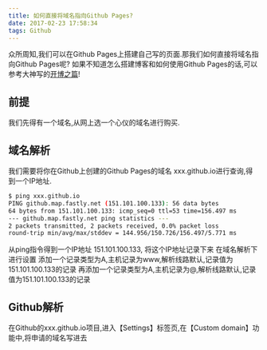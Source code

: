 ```yaml
---
title: 如何直接将域名指向Github Pages?
date: 2017-02-23 17:58:34
tags: Github
---
```

众所周知,我们可以在Github Pages上搭建自己写的页面.那我们如何直接将域名指向Github Pages呢?
如果不知道怎么搭建博客和如何使用Github Pages的话,可以参考大神写的[开博之篇](http://stevenqiang.online/2017/02/23/first_blog/)!
## 前提
我们先得有一个域名,从网上选一个心仪的域名进行购买.

## 域名解析
我们需要将你在Github上创建的Github Pages的域名 xxx.github.io进行查询,得到一个IP地址.

``` bash
$ ping xxx.github.io
PING github.map.fastly.net (151.101.100.133): 56 data bytes
64 bytes from 151.101.100.133: icmp_seq=0 ttl=53 time=156.497 ms
--- github.map.fastly.net ping statistics ---
2 packets transmitted, 2 packets received, 0.0% packet loss
round-trip min/avg/max/stddev = 144.956/150.726/156.497/5.771 ms
```
从ping指令得到一个IP地址 151.101.100.133, 将这个IP地址记录下来
在域名解析下进行设置
添加一个记录类型为A,主机记录为www,解析线路默认,记录值为151.101.100.133的记录
再添加一个记录类型为A,主机记录为@,解析线路默认,记录值为151.101.100.133的记录

## Github解析
在Github的xxx.github.io项目,进入【Settings】标签页,在【Custom domain】功能中,将申请的域名写进去
